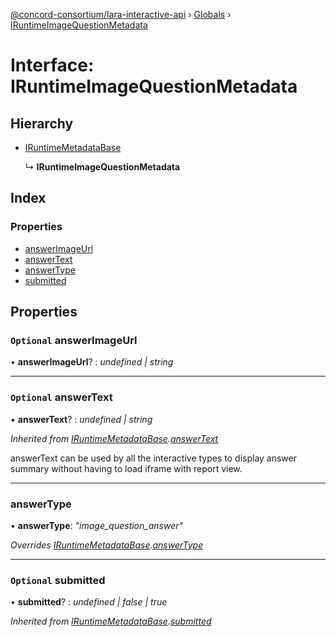 [@concord-consortium/lara-interactive-api](../README.md) › [Globals](../globals.md) › [IRuntimeImageQuestionMetadata](iruntimeimagequestionmetadata.md)

# Interface: IRuntimeImageQuestionMetadata

## Hierarchy

* [IRuntimeMetadataBase](iruntimemetadatabase.md)

  ↳ **IRuntimeImageQuestionMetadata**

## Index

### Properties

* [answerImageUrl](iruntimeimagequestionmetadata.md#optional-answerimageurl)
* [answerText](iruntimeimagequestionmetadata.md#optional-answertext)
* [answerType](iruntimeimagequestionmetadata.md#answertype)
* [submitted](iruntimeimagequestionmetadata.md#optional-submitted)

## Properties

### `Optional` answerImageUrl

• **answerImageUrl**? : *undefined | string*

___

### `Optional` answerText

• **answerText**? : *undefined | string*

*Inherited from [IRuntimeMetadataBase](iruntimemetadatabase.md).[answerText](iruntimemetadatabase.md#optional-answertext)*

answerText can be used by all the interactive types to display answer summary without having to load iframe
with report view.

___

###  answerType

• **answerType**: *"image_question_answer"*

*Overrides [IRuntimeMetadataBase](iruntimemetadatabase.md).[answerType](iruntimemetadatabase.md#answertype)*

___

### `Optional` submitted

• **submitted**? : *undefined | false | true*

*Inherited from [IRuntimeMetadataBase](iruntimemetadatabase.md).[submitted](iruntimemetadatabase.md#optional-submitted)*
